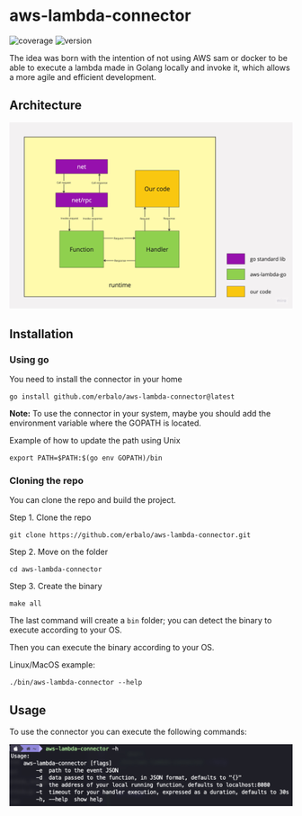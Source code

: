 # aws-lambda-connector

![coverage](https://codecov.io/gh/erbalo/aws-lambda-connector/branch/main/graph/badge.svg) ![version](https://img.shields.io/badge/version-old_version-blue)


The idea was born with the intention of not using AWS sam or docker to be able to execute a lambda made in Golang locally and invoke it, which allows a more agile and efficient development.

## Architecture

![architecture](go-runtime.jpg)

## Installation

### Using go

You need to install the connector in your home

```shell
go install github.com/erbalo/aws-lambda-connector@latest
```

**Note:** To use the connector in your system, maybe you should add the environment variable where the GOPATH is located.

Example of how to update the path using Unix

```shell
export PATH=$PATH:$(go env GOPATH)/bin
```

### Cloning the repo

You can clone the repo and build the project.

Step 1. Clone the repo

```shell
git clone https://github.com/erbalo/aws-lambda-connector.git
```

Step 2. Move on the folder

```shell
cd aws-lambda-connector
```

Step 3. Create the binary

```shell
make all
```

The last command will create a `bin` folder; you can detect the binary to execute according to your OS.

Then you can execute the binary according to your OS.

Linux/MacOS example:

```shell
./bin/aws-lambda-connector --help
```

## Usage

To use the connector you can execute the following commands:

![usage](connector-usage.jpg)
